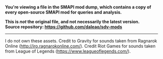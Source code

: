 **You're viewing a file in the SMAPI mod dump, which contains a copy of every open-source SMAPI mod
for queries and analysis.**

**This is _not_ the original file, and not necessarily the latest version.**  
**Source repository: https://github.com/daleao/sdv-mods**

----

I do not own these assets.
Credit to Gravity for sounds taken from Ragnarok Online (http://iro.ragnarokonline.com/).
Credit Riot Games for sounds taken from League of Legends (https://www.leagueoflegends.com/).